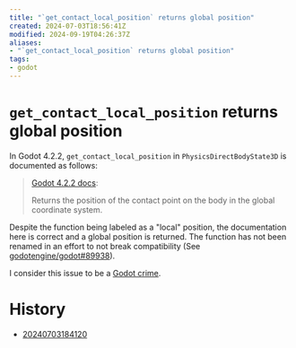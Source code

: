 ```yaml
---
title: "`get_contact_local_position` returns global position"
created: 2024-07-03T18:56:41Z
modified: 2024-09-19T04:26:37Z
aliases:
- "`get_contact_local_position` returns global position"
tags:
- godot
---
```


# `get_contact_local_position` returns global position

In Godot 4.2.2, `get_contact_local_position` in `PhysicsDirectBodyState3D` is documented as follows:

> [Godot 4.2.2 docs](https://docs.godotengine.org/en/4.2/classes/class_physicsdirectbodystate3d.html#class-physicsdirectbodystate3d-method-get-contact-local-position):
>
> Returns the position of the contact point on the body in the global coordinate system.

Despite the function being labeled as a "local" position, the documentation here is correct and a global position is returned. The function has not been renamed in an effort to not break compatibility (See [godotengine/godot#89938](https://github.com/godotengine/godot/issues/89938#issuecomment-2022364558)).

I consider this issue to be a [Godot crime](godot-crimes.md).

# History

- [20240703184120](../entries/20240703184120.md)
